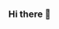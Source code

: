 ### Hi there 👋

<!--
**Darth-Jade-i/Darth-Jade-i** is a ✨ _special_ ✨ repository because its `README.md` (this file) appears on your GitHub profile.

Here are some ideas to get you started:

- 🔭 I’m currently working on programming in C and Python 
- 🌱 I’m currently learning Software Engineering with ALX
- 👯 I’m looking to collaborate on C and Python programming projects
- 🤔 I’m looking for help with learning Game Development
- 💬 Ask me about ALX
- 📫 How to reach me: 
- ⚡ Fun fact: I love playing chess though I'm not good at it.
I also love playing Mortal Kombat. 
-->
